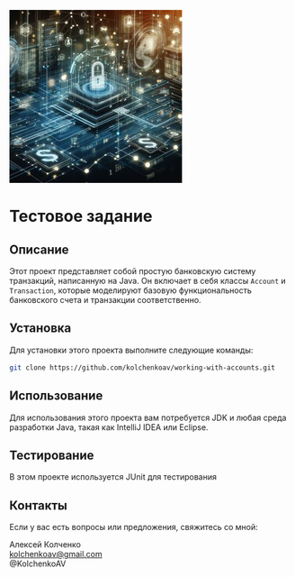 ![Иллюстрация к проекту](OIG4.jpg)
# Тестовое задание

## Описание

Этот проект представляет собой простую банковскую систему транзакций, написанную на Java. Он включает в себя классы `Account` и `Transaction`, которые моделируют базовую функциональность банковского счета и транзакции соответственно.

## Установка

Для установки этого проекта выполните следующие команды:

```bash
git clone https://github.com/kolchenkoav/working-with-accounts.git
```

## Использование
Для использования этого проекта вам потребуется JDK и любая среда разработки Java, такая как IntelliJ IDEA или Eclipse.


## Тестирование
В этом проекте используется JUnit для тестирования

## Контакты
Если у вас есть вопросы или предложения, свяжитесь со мной:

Алексей Колченко  
kolchenkoav@gmail.com  
@KolchenkoAV